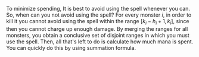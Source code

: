 To minimize spending, It is best to avoid using the spell whenever you can. So, when can you not avoid using the spell? For every monster $i$, in order to kill it you cannot avoid using the spell within the range $[k_i-h_i+1, k_i]$, since then you cannot charge up enough damage. By merging the ranges for all monsters, you obtain a conclusive set of disjoint ranges in which you must use the spell. Then, all that's left to do is calculate how much mana is spent. You can quickly do this by using summation formula.